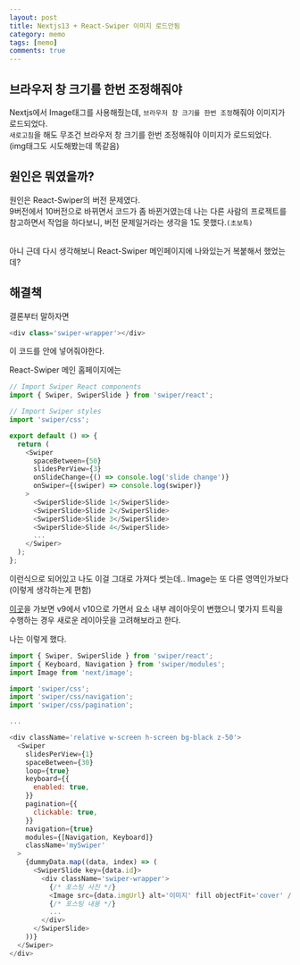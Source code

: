 ```yaml
---
layout: post
title: Nextjs13 + React-Swiper 이미지 로드안됨
category: memo
tags: [memo]
comments: true
---
```


## 브라우저 창 크기를 한번 조정해줘야

Nextjs에서 Image태그를 사용해줬는데,
`브라우저 창 크기를 한번 조정`해줘야 이미지가 로드되었다.<br/>
`새로고침`을 해도 무조건 브라우저 창 크기를 한번 조정해줘야 이미지가 로드되었다.<br/>
(img태그도 시도해봤는데 똑같음)<br/>

## 원인은 뭐였을까?

원인은 React-Swiper의 버전 문제였다.<br/>
9버전에서 10버전으로 바뀌면서 코드가 좀 바뀐거였는데 나는 다른 사람의 프로젝트를 참고하면서 작업을 하다보니, 버전 문제일거라는 생각을 1도 못했다.`(초보특)`<br/><br/>

아니 근데 다시 생각해보니 React-Swiper 메인페이지에 나와있는거 복붙해서 했었는데?

## 해결책

결론부터 말하자면

```js
<div class='swiper-wrapper'></div>
```

이 코드를 안에 넣어줘야한다.

React-Swiper 메인 홈페이지에는

```js
// Import Swiper React components
import { Swiper, SwiperSlide } from 'swiper/react';

// Import Swiper styles
import 'swiper/css';

export default () => {
  return (
    <Swiper
      spaceBetween={50}
      slidesPerView={3}
      onSlideChange={() => console.log('slide change')}
      onSwiper={(swiper) => console.log(swiper)}
    >
      <SwiperSlide>Slide 1</SwiperSlide>
      <SwiperSlide>Slide 2</SwiperSlide>
      <SwiperSlide>Slide 3</SwiperSlide>
      <SwiperSlide>Slide 4</SwiperSlide>
      ...
    </Swiper>
  );
};
```

이런식으로 되어있고 나도 이걸 그대로 가져다 썻는데.. Image는 또 다른 영역인가보다(이렇게 생각하는게 편함)<br/>

[이곳](https://swiperjs.com/migration-guide-v10)을 가보면 v9에서 v10으로 가면서 요소 내부 레이아웃이 변했으니 몇가지 트릭을 수행하는 경우 새로운 레이아웃을 고려해보라고 한다.<br/>

나는 이렇게 했다.

```js
import { Swiper, SwiperSlide } from 'swiper/react';
import { Keyboard, Navigation } from 'swiper/modules';
import Image from 'next/image';

import 'swiper/css';
import 'swiper/css/navigation';
import 'swiper/css/pagination';

...

<div className='relative w-screen h-screen bg-black z-50'>
  <Swiper
    slidesPerView={1}
    spaceBetween={30}
    loop={true}
    keyboard={{
      enabled: true,
    }}
    pagination={{
      clickable: true,
    }}
    navigation={true}
    modules={[Navigation, Keyboard]}
    className='mySwiper'
  >
    {dummyData.map((data, index) => (
      <SwiperSlide key={data.id}>
        <div className='swiper-wrapper'>
          {/* 포스팅 사진 */}
          <Image src={data.imgUrl} alt='이미지' fill objectFit='cover' />
          {/* 포스팅 내용 */}
          ...
        </div>
      </SwiperSlide>
    ))}
  </Swiper>
</div>
```

